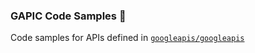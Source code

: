 ### GAPIC Code Samples 🦇

Code samples for APIs defined in [`googleapis/googleapis`](https://github.com/googleapis/googleapis)
